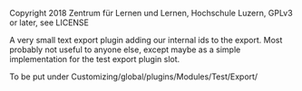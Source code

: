 Copyright 2018 Zentrum für Lernen und Lernen, Hochschule Luzern, GPLv3 or later, see LICENSE

A very small text export plugin adding our internal ids to the export. Most probably not useful to anyone else, except maybe as a simple implementation for the test export plugin slot.

To be put under Customizing/global/plugins/Modules/Test/Export/